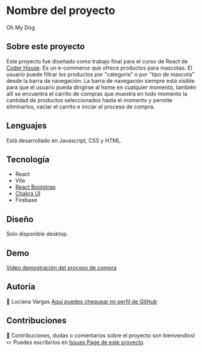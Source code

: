 # Nombre del proyecto

Oh My Dog

## Sobre este proyecto

Este proyecto fue diseñado como trabajo final para el curso de React de [Coder House](https://www.coderhouse.com/). 
Es un e-commerce que ofrece productos para mascotas. El usuario puede filtrar los productos por "categoría" o por "tipo de mascota" desde la barra de navegación. La barra de navegación siempre está visible para que el usuario pueda dirigirse al home en cualquier momento, también allí se encuentra el carrito de compras que muestra en todo momento la cantidad de productos seleccionados hasta el momento y permite eliminarlos, vaciar el carrito e iniciar el proceso de compra. 
 

## Lenguajes

Está desarrollado en Javascript, CSS y HTML.  

## Tecnología
- React
- Vite 
- [React Bootstrap](https://react-bootstrap.github.io/) 
- [Chakra UI](https://chakra-ui.com/)
- Firebase 
 

## Diseño 

Solo disponible desktop. 


## Demo 

[Video demostración del proceso de compra](https://drive.google.com/file/d/1mIfU_Rq0aYvXknzRJfLFZakstOMGDo2P/view?usp=sharing)

## Autoría 

:bust_in_silhouette: 
Luciana Vargas 
[Aquí puedes chequear mi perfil de GitHub](https://github.com/LuVargas21)

## Contribuciones 

:speech_balloon: Contribuciones, dudas o comentarios sobre el proyecto son bienvendios!  
:pencil2:  Puedes escribirlos en [Issues Page de este proyecto](https://github.com/LuVargas21/reactCoderHouse/issues)



